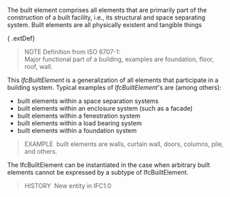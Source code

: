 The built element comprises all elements that are primarily part of the construction of a built facility, i.e., its structural and space separating system. Built elements are all physically existent and tangible things  

{ .extDef}
> NOTE Definition from ISO 6707-1:  
> Major functional part of a building, examples are foundation, floor, roof, wall. 

This _IfcBuiltElement_ is a generalization of all elements that participate in a building system. Typical examples of _IfcBuiltElement_'s are (among others):  

* built elements within a space separation systems
* built elements within an enclosure system (such as a facade)
* built elements within a fenestration system
* built elements within a load bearing system
* built elements within a foundation system

  
> EXAMPLE&nbsp; built elements are walls, curtain wall, doors, columns, pile, and others.  
 
The IfcBuiltElement can be instantiated in the case when arbitrary built elements cannot be expressed by a subtype of IfcBuiltElement.

> HISTORY&nbsp; New entity in IFC1.0
